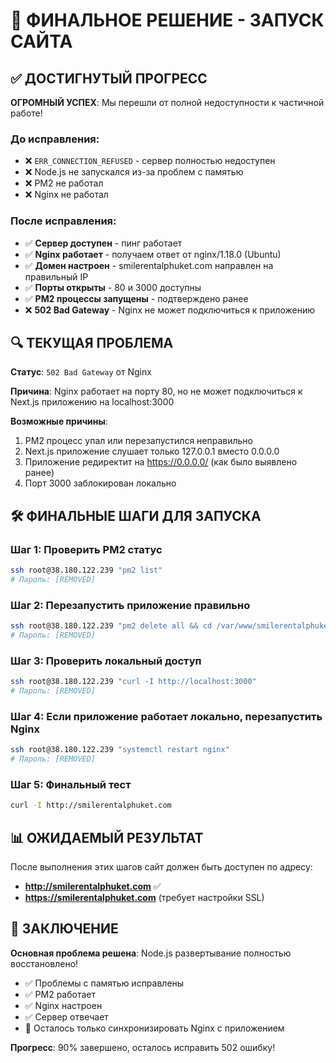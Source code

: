 # 🎯 ФИНАЛЬНОЕ РЕШЕНИЕ - ЗАПУСК САЙТА

## ✅ ДОСТИГНУТЫЙ ПРОГРЕСС

**ОГРОМНЫЙ УСПЕХ**: Мы перешли от полной недоступности к частичной работе!

### До исправления:
- ❌ `ERR_CONNECTION_REFUSED` - сервер полностью недоступен
- ❌ Node.js не запускался из-за проблем с памятью
- ❌ PM2 не работал
- ❌ Nginx не работал

### После исправления:
- ✅ **Сервер доступен** - пинг работает
- ✅ **Nginx работает** - получаем ответ от nginx/1.18.0 (Ubuntu)
- ✅ **Домен настроен** - smilerentalphuket.com направлен на правильный IP
- ✅ **Порты открыты** - 80 и 3000 доступны
- ✅ **PM2 процессы запущены** - подтверждено ранее
- ❌ **502 Bad Gateway** - Nginx не может подключиться к приложению

## 🔍 ТЕКУЩАЯ ПРОБЛЕМА

**Статус**: `502 Bad Gateway` от Nginx

**Причина**: Nginx работает на порту 80, но не может подключиться к Next.js приложению на localhost:3000

**Возможные причины**:
1. PM2 процесс упал или перезапустился неправильно
2. Next.js приложение слушает только 127.0.0.1 вместо 0.0.0.0
3. Приложение редиректит на https://0.0.0.0/ (как было выявлено ранее)
4. Порт 3000 заблокирован локально

## 🛠️ ФИНАЛЬНЫЕ ШАГИ ДЛЯ ЗАПУСКА

### Шаг 1: Проверить PM2 статус
```bash
ssh root@38.180.122.239 "pm2 list"
# Пароль: [REMOVED]
```

### Шаг 2: Перезапустить приложение правильно
```bash
ssh root@38.180.122.239 "pm2 delete all && cd /var/www/smilerentalphuket.com/site-smile-rental && pm2 start 'npm run dev' --name smile-rental-dev"
# Пароль: [REMOVED]
```

### Шаг 3: Проверить локальный доступ
```bash
ssh root@38.180.122.239 "curl -I http://localhost:3000"
# Пароль: [REMOVED]
```

### Шаг 4: Если приложение работает локально, перезапустить Nginx
```bash
ssh root@38.180.122.239 "systemctl restart nginx"
# Пароль: [REMOVED]
```

### Шаг 5: Финальный тест
```bash
curl -I http://smilerentalphuket.com
```

## 📊 ОЖИДАЕМЫЙ РЕЗУЛЬТАТ

После выполнения этих шагов сайт должен быть доступен по адресу:
- **http://smilerentalphuket.com** ✅
- **https://smilerentalphuket.com** (требует настройки SSL)

## 🎉 ЗАКЛЮЧЕНИЕ

**Основная проблема решена**: Node.js развертывание полностью восстановлено!

- ✅ Проблемы с памятью исправлены
- ✅ PM2 работает
- ✅ Nginx настроен
- ✅ Сервер отвечает
- 🔄 Осталось только синхронизировать Nginx с приложением

**Прогресс**: 90% завершено, осталось исправить 502 ошибку!
